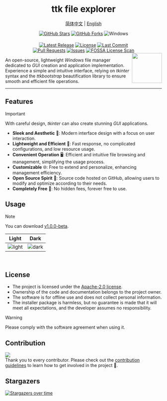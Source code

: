 <p align="center"><img src="https://raw.githubusercontent.com/pyheight/ttk-file-explorer/main/images/splash.png" alt=""></p>

<h1 align="center">ttk file explorer</h1>  

<p align="center"><a href="README.md">简体中文</a> | <a href="README_EN.md">English</a></p> 

<div align="center">  
<a href="https://github.com/pyheight/ttk-file-explorer/stargazers"><img src="https://img.shields.io/github/stars/pyheight/ttk-file-explorer?style=social&logo=github" alt="GitHub Stars"></a> <a href="https://github.com/pyheight/ttk-file-explorer/network/members"><img src="https://img.shields.io/github/forks/pyheight/ttk-file-explorer?style=social&logo=github" alt="GitHub Forks"></a> <img src="https://img.shields.io/badge/Platform-Windows-blue.svg?style=social&logo=GitHub" alt="Windows"></div>  
<div align="center" style="margin-top: 20px;">  
<a href="https://github.com/pyheight/ttk-file-explorer/releases"><img src="https://img.shields.io/github/v/release/pyheight/ttk-file-explorer?color=blue&style=flat-square" alt="Latest Release"></a> <a href="https://github.com/pyheight/ttk-file-explorer/blob/main/LICENSE"><img src="https://img.shields.io/github/license/pyheight/ttk-file-explorer?color=blue&style=flat-square" alt="License"></a> <a href="https://github.com/pyheight/ttk-file-explorer/commits/main"><img src="https://img.shields.io/github/last-commit/pyheight/ttk-file-explorer?style=flat-square" alt="Last Commit"></a></div>
<div align="center">
<a href="https://github.com/pyheight/ttk-file-explorer/pulls"><img src="https://img.shields.io/github/issues-pr/pyheight/ttk-file-explorer?color=yellow&style=flat-square" alt="Pull Requests"></a> <a href="https://github.com/pyheight/ttk-file-explorer/issues"><img src="https://img.shields.io/github/issues/pyheight/ttk-file-explorer?color=yellow&style=flat-square" alt="Issues"></a> <a href="https://app.fossa.com/projects/git%2Bgithub.com%2Fpyheight%2Fttk-file-explorer?ref=badge_shield"><img src="https://app.fossa.com/api/projects/git%2Bgithub.com%2Fpyheight%2Fttk-file-explorer.svg?type=shield" alt="FOSSA License Scan"></a></div>

<img align="right" height="96px" src="https://raw.githubusercontent.com/pyheight/ttk-file-explorer/main/images/icon.png" alt="" />

An open-source, lightweight *Windows* file manager dedicated to *GUI* creation and application implementation. Experience a simple and intuitive interface, relying on *tkinter* syntax and the *ttkbootstrap* beautification library to ensure smooth and efficient file operations.

---

## Features

> [!IMPORTANT]
> With careful design, *tkinter* can also create stunning *GUI* applications.

- **Sleek and Aesthetic** 🌟: Modern interface design with a focus on user interaction.
- **Lightweight and Efficient** 🍃: Fast response, no complicated configurations, and low resource usage.
- **Convenient Operation** 🖥️: Efficient and intuitive file browsing and management, simplifying the usage process.
- **Customizable** 🌐: Free to extend and personalize, enhancing management efficiency.
- **Open Source Spirit** 🦦: Source code hosted on GitHub, allowing users to modify and optimize according to their needs.
- **Completely Free** 💸: No hidden fees, forever free to use.

## Usage

> [!NOTE]
> You can download [v1.0.0-beta](https://github.com/pyheight/ttk-file-explorer/releases/tag/v1.0.0-beta).

|Light|Dark|
|--|--| 
|![light](https://raw.githubusercontent.com/pyheight/ttk-file-explorer/main/images/v1.0.0-test-interface.png)|![dark](https://raw.githubusercontent.com/pyheight/ttk-file-explorer/main/images/v1.0.0-test-interface-dark.png)|
 
## License

- The project is licensed under the [Apache-2.0 license](LICENSE).
- Ownership of the code and documentation belongs to the project owner.
- The software is for offline use and does not collect personal information.
- The installer package is harmless, but no guarantee is made that it will meet all expectations, and the developer assumes no responsibility.

> [!WARNING]
> Please comply with the software agreement when using it.

## Contribution

<a href="https://github.com/pyheight/ttk-file-explorer/graphs/contributors">  <img src="https://contrib.rocks/image?repo=pyheight/ttk-file-explorer" /></a>  
Thank you to every contributor. Please check out the [contribution guidelines](CONTRIBUTING.md) to learn how to get involved in the project 🥰.

## Stargazers

[![Stargazers over time](https://starchart.cc/pyheight/ttk-file-explorer.svg?variant=adaptive)](https://starchart.cc/pyheight/ttk-file-explorer)

